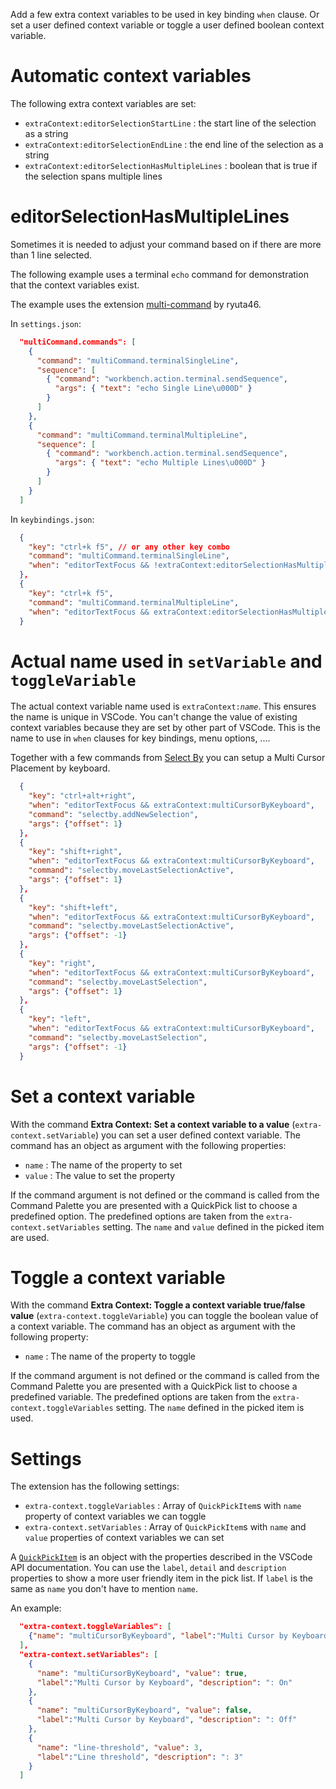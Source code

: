 Add a few extra context variables to be used in key binding `when` clause. Or set a user defined context variable or toggle a user defined boolean context variable.

# Automatic context variables
The following extra context variables are set:

* `extraContext:editorSelectionStartLine` : the start line of the selection as a string
* `extraContext:editorSelectionEndLine` : the end line of the selection as a string
* `extraContext:editorSelectionHasMultipleLines` : boolean that is true if the selection spans multiple lines


# editorSelectionHasMultipleLines

Sometimes it is needed to adjust your command based on if there are more than 1 line selected.

The following example uses a terminal `echo` command for demonstration that the context variables exist.

The example uses the extension [multi-command](https://marketplace.visualstudio.com/items?itemName=ryuta46.multi-command) by ryuta46.

In `settings.json`:

``` json
  "multiCommand.commands": [
    {
      "command": "multiCommand.terminalSingleLine",
      "sequence": [
        { "command": "workbench.action.terminal.sendSequence",
          "args": { "text": "echo Single Line\u000D" }
        }
      ]
    },
    {
      "command": "multiCommand.terminalMultipleLine",
      "sequence": [
        { "command": "workbench.action.terminal.sendSequence",
          "args": { "text": "echo Multiple Lines\u000D" }
        }
      ]
    }
  ]
```

In `keybindings.json`:

``` json
  {
    "key": "ctrl+k f5", // or any other key combo
    "command": "multiCommand.terminalSingleLine",
    "when": "editorTextFocus && !extraContext:editorSelectionHasMultipleLines"
  },
  {
    "key": "ctrl+k f5",
    "command": "multiCommand.terminalMultipleLine",
    "when": "editorTextFocus && extraContext:editorSelectionHasMultipleLines"
  }
```

# Actual name used in `setVariable` and `toggleVariable`

The actual context variable name used is <code>extraContext:<em>name</em></code>. This ensures the name is unique in VSCode. You can't change the value of existing context variables because they are set by other part of VSCode. This is the name to use in `when` clauses for key bindings, menu options, ....

Together with a few commands from [Select By](https://marketplace.visualstudio.com/items?itemName=rioj7.select-by) you can setup a Multi Cursor Placement by keyboard.

``` json
  {
    "key": "ctrl+alt+right",
    "when": "editorTextFocus && extraContext:multiCursorByKeyboard",
    "command": "selectby.addNewSelection",
    "args": {"offset": 1}
  },
  {
    "key": "shift+right",
    "when": "editorTextFocus && extraContext:multiCursorByKeyboard",
    "command": "selectby.moveLastSelectionActive",
    "args": {"offset": 1}
  },
  {
    "key": "shift+left",
    "when": "editorTextFocus && extraContext:multiCursorByKeyboard",
    "command": "selectby.moveLastSelectionActive",
    "args": {"offset": -1}
  },
  {
    "key": "right",
    "when": "editorTextFocus && extraContext:multiCursorByKeyboard",
    "command": "selectby.moveLastSelection",
    "args": {"offset": 1}
  },
  {
    "key": "left",
    "when": "editorTextFocus && extraContext:multiCursorByKeyboard",
    "command": "selectby.moveLastSelection",
    "args": {"offset": -1}
  }
```

# Set a context variable

With the command **Extra Context: Set a context variable to a value** (`extra-context.setVariable`) you can set a user defined context variable. The command has an object as argument with the following properties:

* `name` : The name of the property to set
* `value` : The value to set the property

If the command argument is not defined or the command is called from the Command Palette you are presented with a QuickPick list to choose a predefined option. The predefined options are taken from the `extra-context.setVariables` setting. The `name` and `value` defined in the picked item are used.

# Toggle a context variable

With the command **Extra Context: Toggle a context variable true/false value** (`extra-context.toggleVariable`) you can toggle the boolean value of a context variable. The command has an object as argument with the following property:

* `name` : The name of the property to toggle

If the command argument is not defined or the command is called from the Command Palette you are presented with a QuickPick list to choose a predefined variable. The predefined options are taken from the `extra-context.toggleVariables` setting. The `name` defined in the picked item is used.

# Settings

The extension has the following settings:

* `extra-context.toggleVariables` : Array of `QuickPickItem`s with `name` property of context variables we can toggle
* `extra-context.setVariables` : Array of `QuickPickItem`s with `name` and `value` properties of context variables we can set

A [`QuickPickItem`](https://code.visualstudio.com/api/references/vscode-api#QuickPickItem) is an object with the properties described in the VSCode API documentation. You can use the `label`, `detail` and `description` properties to show a more user friendly item in the pick list. If `label` is the same as `name` you don't have to mention `name`.

An example:

``` json
  "extra-context.toggleVariables": [
    {"name": "multiCursorByKeyboard", "label":"Multi Cursor by Keyboard"}
  ],
  "extra-context.setVariables": [
    {
      "name": "multiCursorByKeyboard", "value": true,
      "label":"Multi Cursor by Keyboard", "description": ": On"
    },
    {
      "name": "multiCursorByKeyboard", "value": false,
      "label":"Multi Cursor by Keyboard", "description": ": Off"
    },
    {
      "name": "line-threshold", "value": 3,
      "label":"Line threshold", "description": ": 3"
    }
  ]
```
